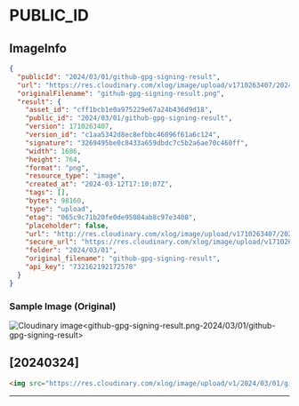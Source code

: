 # PUBLIC_ID

## ImageInfo

```json
{
  "publicId": "2024/03/01/github-gpg-signing-result",
  "url": "https://res.cloudinary.com/xlog/image/upload/v1710263407/2024/03/01/github-gpg-signing-result.png",
  "originalFilename": "github-gpg-signing-result.png",
  "result": {
    "asset_id": "cff1bcb1e0a975229e67a24b436d9d18",
    "public_id": "2024/03/01/github-gpg-signing-result",
    "version": 1710263407,
    "version_id": "c1aa5342d8ec8efbbc46096f61a6c124",
    "signature": "3269495be0c8433a659dbdc7c5b2a6ae70c460ff",
    "width": 1686,
    "height": 764,
    "format": "png",
    "resource_type": "image",
    "created_at": "2024-03-12T17:10:07Z",
    "tags": [],
    "bytes": 98160,
    "type": "upload",
    "etag": "065c9c71b20fe0de95084ab8c97e3408",
    "placeholder": false,
    "url": "http://res.cloudinary.com/xlog/image/upload/v1710263407/2024/03/01/github-gpg-signing-result.png",
    "secure_url": "https://res.cloudinary.com/xlog/image/upload/v1710263407/2024/03/01/github-gpg-signing-result.png",
    "folder": "2024/03/01",
    "original_filename": "github-gpg-signing-result",
    "api_key": "732162192172578"
  }
}
```

### Sample Image (Original)

<img src="https://res.cloudinary.com/xlog/image/upload/v1/2024/03/01/github-gpg-signing-result?_a=BAMHUyJt0" alt="Cloudinary image<github-gpg-signing-result.png-2024/03/01/github-gpg-signing-result>" />


## [20240324]

```html
<img src="https://res.cloudinary.com/xlog/image/upload/v1/2024/03/01/github-gpg-signing-result?_a=BAMHUyJt0" alt="Cloudinary image<github-gpg-signing-result.png-2024/03/01/github-gpg-signing-result>" />
```
---